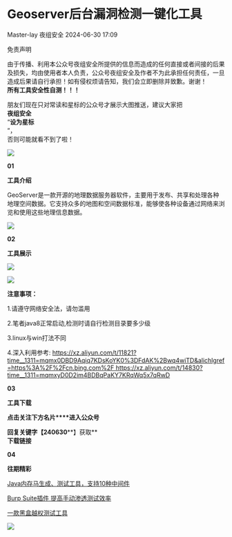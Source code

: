#  Geoserver后台漏洞检测一键化工具   
Master-lay  夜组安全   2024-06-30 17:09  
  
免责声明  
  
由于传播、利用本公众号夜组安全所提供的信息而造成的任何直接或者间接的后果及损失，均由使用者本人负责，公众号夜组安全及作者不为此承担任何责任，一旦造成后果请自行承担！如有侵权烦请告知，我们会立即删除并致歉。谢谢！  
**所有工具安全性自测！！！**  
  
朋友们现在只对常读和星标的公众号才展示大图推送，建议大家把  
**夜组安全**  
“**设为星标**  
”，  
否则可能就看不到了啦！  
  
![](https://mmbiz.qpic.cn/sz_mmbiz_png/icZ1W9s2Jp2XBasicGV7gEJRXXIbEd6BMCk11twiaxeQcQK1OUEkVw0GOz4lICiafEYLgicyupsianWVoWjL9FIJP5Og/640?wx_fmt=png&from=appmsg "")  
  
  
**01**  
  
**工具介绍**  
  
GeoServer是一款开源的地理数据服务器软件，主要用于发布、共享和处理各种地理空间数据。它支持众多的地图和空间数据标准，能够使各种设备通过网络来浏览和使用这些地理信息数据。  
  
  
![](https://mmbiz.qpic.cn/sz_mmbiz_png/icZ1W9s2Jp2WQL3KCicNQCQawIdV622rpI4NXMzDxQy7pvIN5icyvAaVanT11C8kkGLzEIH1TI7RrnabLicXQqJLxA/640?wx_fmt=png&from=appmsg "")  
  
**02**  
  
**工具展示**  
  
![](https://mmbiz.qpic.cn/sz_mmbiz_png/icZ1W9s2Jp2WQL3KCicNQCQawIdV622rpIuhnWybsaVrggmM4SzuDA1qALvd27FtduErD8rgYReVib0mY7JXqG0CA/640?wx_fmt=png&from=appmsg "")  
  
![](https://mmbiz.qpic.cn/sz_mmbiz_png/icZ1W9s2Jp2WQL3KCicNQCQawIdV622rpIRiaoZBaNIxzyJdKjDTBnhlOp2B4tzztib2rxbz9vwWcT6zKJoG8gUgzA/640?wx_fmt=png&from=appmsg "")  
  
  
**注意事项：**  
  
1.请遵守网络安全法，请勿滥用  
  
2.笔者java8正常启动,检测时请自行检测目录要多少级  
  
3.linux与win打法不同  
  
4.深入利用参考: https://xz.aliyun.com/t/11821?time__1311=mqmx0DBD9Aqiq7KDsKoYK0%3DFdAK%2Bwq4wiTD&alichlgref=https%3A%2F%2Fcn.bing.com%2F https://xz.aliyun.com/t/14830?time__1311=mqmxyD0D2im4BDBqPaKY7KRqWq5x7qRwD  
  
**03**  
  
**工具下载**  
  
**点击关注下方名片****进入公众号**  
  
**回复关键字【240630****】获取**  
**下载链接**  
  
  
**04**  
  
**往期精彩**  
  
[ Java内存马生成、测试工具，支持10种中间件 ](http://mp.weixin.qq.com/s?__biz=Mzk0ODM0NDIxNQ==&mid=2247491300&idx=1&sn=d1e862dc3c93c43ee022703eed8fb423&chksm=c3685a1cf41fd30aa02d5cfc10ae34c8c68f4562e00a4bf53fc3c2292aff00c1a4bac470f4d6&scene=21#wechat_redirect)  

						  
  
  
[ Burp Suite插件 提高手动渗透测试效率 ](http://mp.weixin.qq.com/s?__biz=Mzk0ODM0NDIxNQ==&mid=2247491270&idx=1&sn=3a7974788dabb5eaf1cb37f1ad39a9f1&chksm=c3685a3ef41fd328763abfddbcf6d63ec31cd58a378eca0b28d4969faf1b706a6c938ae2e054&scene=21#wechat_redirect)  

						  
  
  
[ 一款黑盒越权测试工具 ](http://mp.weixin.qq.com/s?__biz=Mzk0ODM0NDIxNQ==&mid=2247491247&idx=1&sn=579ccd97d28139b4f88a95dab77b9eea&chksm=c3685a57f41fd341eea030dd47593e5289d40520269d95dbc8875ced34429ebc0b171cef048e&scene=21#wechat_redirect)  

						  
  
![](https://mmbiz.qpic.cn/mmbiz_png/OAmMqjhMehrtxRQaYnbrvafmXHe0AwWLr2mdZxcg9wia7gVTfBbpfT6kR2xkjzsZ6bTTu5YCbytuoshPcddfsNg/640?wx_fmt=png&wxfrom=5&wx_lazy=1&wx_co=1&random=0.8399406679299557 "")  
  
  
